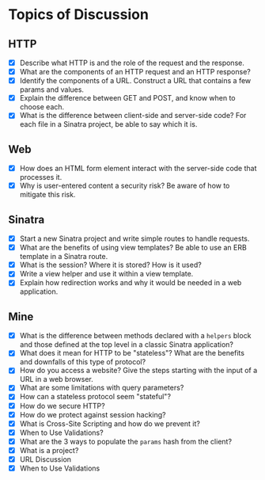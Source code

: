 # Topics of Discussion
## HTTP
* [x] Describe what HTTP is and the role of the request and the response.
* [x] What are the components of an HTTP request and an HTTP response?
* [x] Identify the components of a URL. Construct a URL that contains a few params and values.
* [x] Explain the difference between GET and POST, and know when to choose each.
* [x] What is the difference between client-side and server-side code? For each file in a Sinatra project, be able to say which it is.

## Web
* [x] How does an HTML form element interact with the server-side code that processes it.
* [x] Why is user-entered content a security risk? Be aware of how to mitigate this risk.

## Sinatra
* [x] Start a new Sinatra project and write simple routes to handle requests.
* [x] What are the benefits of using view templates? Be able to use an ERB template in a Sinatra route.
* [x] What is the session? Where it is stored? How is it used?
* [x] Write a view helper and use it within a view template.
* [x] Explain how redirection works and why it would be needed in a web application.

## Mine
* [x] What is the difference between methods declared with a `helpers` block and those defined at the top level in a classic Sinatra application?
* [x] What does it mean for HTTP to be "stateless"? What are the benefits and downfalls of this type of protocol?
* [x] How do you access a website? Give the steps starting with the input of a URL in a web browser.
* [x] What are some limitations with query parameters?
* [x] How can a stateless protocol seem "stateful"?
* [x] How do we secure HTTP?
* [x] How do we protect against session hacking?
* [x] What is Cross-Site Scripting and how do we prevent it?
* [x] When to Use Validations?
* [x] What are the 3 ways to populate the `params` hash from the client?
* [x] What is a project?
* [x] URL Discussion
* [x] When to Use Validations